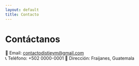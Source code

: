 ```yaml
---
layout: default
title: Contacto
---
```


# Contáctanos

📧 Email: contactodistieym@gmail.com  
📞 Teléfono: +502 0000-0001 
📍 Dirección: Fraijanes, Guatemala